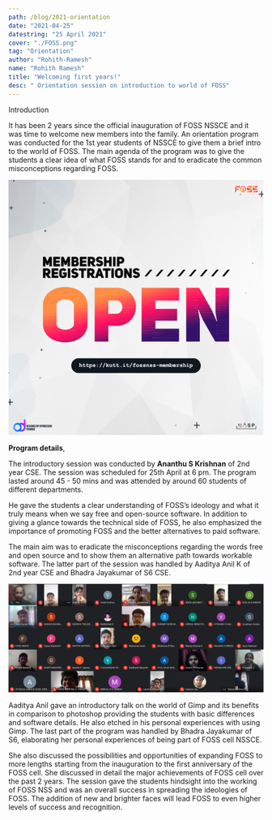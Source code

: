 ```yaml
---
path: /blog/2021-orientation
date: "2021-04-25"
datestring: "25 April 2021"
cover: "./FOSS.png"
tag: "Orientation"
author: "Rohith-Ramesh"
name: "Rohith Ramesh"
title: "Welcoming first years!"
desc: " Orientation session on introduction to world of FOSS"
---
```



Introduction

It has been 2 years since the official inauguration of FOSS NSSCE and it was time to welcome new members into the family. An orientation program was conducted for the 1st year students of NSSCE to give them a brief intro to the world of FOSS. The main agenda of the program was to give the students a clear idea of what FOSS stands for and to eradicate the common misconceptions regarding FOSS.


![Poster](./FOSS.png)


__Program details__,

The introductory session was conducted by __Ananthu S Krishnan__ of 2nd year CSE. The session was scheduled for 25th April at 6 pm. The program lasted around 45 - 50 mins and was attended by around 60 students of different departments. 

He gave the students a clear understanding of FOSS’s ideology and what it truly means when we say free and open-source software. In addition to giving a glance towards the technical side of FOSS, he also emphasized the importance of promoting FOSS and the better alternatives to paid software. 

The main aim was to eradicate the misconceptions regarding the words free and open source and to show them an alternative path towards workable software. The latter part of the session was handled by Aaditya Anil K of 2nd year CSE and Bhadra Jayakumar of S6 CSE. 


![Poster](./orientation-2021.png)


Aaditya Anil gave an introductory talk on the world of Gimp and its benefits in comparison to photoshop providing the students with basic differences and software details. He also etched in his personal experiences with using Gimp. The last part of the program was handled by Bhadra Jayakumar of S6, elaborating her personal experiences of being part of FOSS cell NSSCE. 

She also discussed the possibilities and opportunities of expanding FOSS to more lengths starting from the inauguration to the first anniversary of the FOSS cell. She discussed in detail the major achievements of FOSS cell over the past 2 years. The session gave the students hindsight into the working of FOSS NSS and was an overall success in spreading the ideologies of FOSS. The addition of new and brighter faces will lead FOSS to even higher levels of success and recognition.
